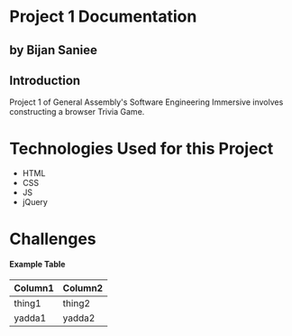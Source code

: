 # Project 1 Documentation
## by Bijan Saniee

## Introduction

Project 1 of General Assembly's Software Engineering Immersive involves
constructing a browser Trivia Game. 

# Technologies Used for this Project
- HTML
- CSS
- JS
- jQuery

# Challenges

#### Example Table

| Column1 | Column2 |
|---------|---------|
| thing1 | thing2 |
| yadda1 | yadda2 |